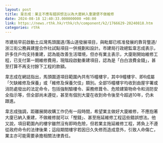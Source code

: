 ```yaml
---
layout: post
title: 韋志成：業主不應有錯誤想法以為大廈納入重建便不做維修
date: 2024-08-18 12:40:33.000000000 +08:00
link: https://news.rthk.hk/rthk/ch/component/k2/1766629-20240818.htm
categories: rthk
---
```


市建局早前啟動土瓜灣馬頭圍道/落山道發展項目，與毗鄰已核准發展的靠背壟道/浙江街公務員建屋合作社試點項目一併規劃和設計。市建局行政總監韋志成表示，許多住戶均支持重建，認為能改善生活環境，但亦有業主表示，大廈剛開始維修工程，已支付第一期維修費用，現階段啟動重建項目，認為是「白白浪費金錢」，甚至打算不再支付餘下工程的款額。

韋志成在網誌指出，馬頭圍道項目範圍內共有15幢樓宇，其中9幢樓宇、即6成屬「欠缺維修及保養」或「維修及保養欠佳」類別。全部15幢樓宇均收到由屋宇署或消防處發出的法定命令，包括強制驗樓令、渠務修葺令、危險建築物命令和消防安全指示等，但全部尚未遵從，甚至有個別大廈在收到命令後至今超過10年，仍未跟進。

韋志成強調，距離展開收購工作仍有一段時間，希望業主做好大廈維修，不應抱著大廈已納入重建，不做維修就可以「慳錢」、甚至拖延維修工程這些錯誤想法。他又說，項目範圍內的樓宇雖然沒有即時危險，但若業主拖延維修工程，將負上不遵從政府命令的法律後果；這段期間樓宇若因日久失修而造成意外，引致人命傷亡，業主亦可能需要承擔相關法律責任。
